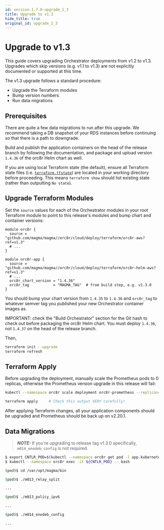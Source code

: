 ```yaml
---
id: version-1.7.0-upgrade_1_3
title: Upgrade to v1.3
hide_title: true
original_id: upgrade_1_3
---
```


# Upgrade to v1.3

This guide covers upgrading Orchestrator deployments from v1.2 to v1.3.
Upgrades which skip versions (e.g. v1.1 to v1.3) are not explicitly documented
or supported at this time.

The v1.3 upgrade follows a standard procedure:

- Upgrade the Terraform modules
- Bump version numbers
- Run data migrations

## Prerequisites

There are quite a few data migrations to run after this upgrade. We recommend
taking a DB snapshot of your RDS instances before continuing so that there is
a path to downgrade.

Build and publish the application containers on the head of the release branch
by following the documentation, and package and upload version `1.4.36` of the
orc8r Helm chart as well.

If you are using local Terraform state (the default), ensure all Terraform state files (i.e. [`terraform.tfstate`](https://www.terraform.io/docs/state/index.html)) are located in your working directory before proceeding. This means `terraform show` should list existing state (rather than outputting `No state`).

## Upgrade Terraform Modules

Set the `source` values for each of the Orchestrator modules in your root
Terraform module to point to this release's modules and bump chart and
container versions:

```hcl-terraform
module orc8r {
  source = "github.com/magma/magma//orc8r/cloud/deploy/terraform/orc8r-aws?ref=v1.3"
  # ...
}

module orc8r-app {
  source = "github.com/magma/magma//orc8r/cloud/deploy/terraform/orc8r-helm-aws?ref=v1.3"
  # ...
  orc8r_chart_version = "1.4.36"
  orc8r_tag           = "MAGMA_TAG"  # from build step, e.g. v1.3.0
}
```

You should bump your chart version from `1.4.35` to `1.4.36` and `orc8r_tag` to
whatever semver tag you published your new Orchestrator container images as.

IMPORTANT: check the "Build Orchestrator" section for the Git hash to check out
before packaging the orc8r Helm chart. You must deploy `1.4.36`, not `1.4.37`
on the head of the release branch.

Then,

```bash
terraform init --upgrade
terraform refresh
```

## Terraform Apply

Before upgrading the deployment, manually scale the Prometheus pods to 0
replicas, otherwise the Prometheus version upgrade in this release will fail:

```bash
kubectl --namespace orc8r scale deployment orc8r-prometheus --replicas=0

terraform apply     # Check this output VERY carefully!
```

After applying Terraform changes, all your application components should be
upgraded and Prometheus should be back up on v2.20.1.

## Data Migrations

> **_NOTE:_** If you're upgrading to release tag v1.3.0 specifically, `m014_enodeb_config` is not required.

```bash
$ export CNTLR_POD=$(kubectl --namespace orc8r get pod -l app.kubernetes.io/component=controller -o jsonpath='{.items[0].metadata.name}')
$ kubectl --namespace orc8r exec -it ${CNTLR_POD} -- bash

(pod)$ cd /var/opt/magma/bin

(pod)$ ./m013_relay_split

...

(pod)$ ./m013_policy_ipv6

...

(pod)$ ./m014_enodeb_config

...
```
